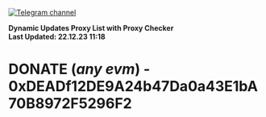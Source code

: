 [![Telegram channel](https://img.shields.io/endpoint?url=https://runkit.io/damiankrawczyk/telegram-badge/branches/master?url=https://t.me/n4z4v0d)](https://t.me/n4z4v0d) 

**Dynamic Updates Proxy List with Proxy Checker**  
**Last Updated: 22.12.23 11:18**

# DONATE (_any evm_) - 0xDEADf12DE9A24b47Da0a43E1bA70B8972F5296F2
